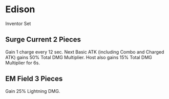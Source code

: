 # Edison

Inventor Set

## Surge Current 2 Pieces

Gain 1 charge every 12 sec. Next Basic ATK (including Combo and Charged ATK) gains 50% Total DMG Multiplier. Host also gains 15% Total DMG Multiplier for 6s.

## EM Field 3 Pieces

Gain 25% Lightning DMG.